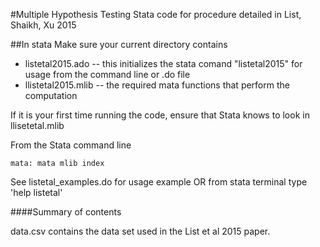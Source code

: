 #Multiple Hypothesis Testing
Stata code for procedure detailed in List, Shaikh, Xu 2015

##In stata 
Make sure your current directory contains
* listetal2015.ado -- this initializes the stata comand "listetal2015" for usage from the command line or .do file
* llistetal2015.mlib -- the required mata functions that perform the computation

If it is your first time running the code, ensure that Stata knows to look in llisetetal.mlib

From the Stata command line
```
mata: mata mlib index
```
See listetal_examples.do for usage example OR from stata terminal type 'help listetal'


####Summary of contents

data.csv contains the data set used in the List et al 2015 paper.

